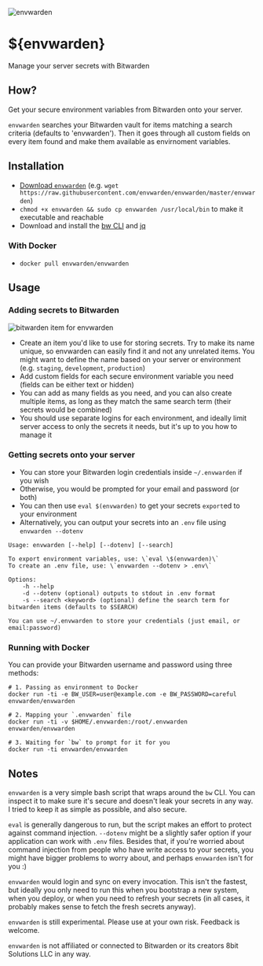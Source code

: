 ![](https://raw.githubusercontent.com/envwarden/envwarden/master/assets/icon-left-font-narrow.png "envwarden")

# ${envwarden}
Manage your server secrets with Bitwarden

## How?

Get your secure environment variables from Bitwarden onto your server.

`envwarden` searches your Bitwarden vault for items matching
a search criteria (defaults to 'envwarden').
Then it goes through all custom fields on every item found
and make them available as envirnoment variables.

## Installation

* [Download `envwarden`](https://raw.githubusercontent.com/envwarden/envwarden/master/envwarden)
  (e.g. `wget https://raw.githubusercontent.com/envwarden/envwarden/master/envwarden`)
* `chmod +x envwarden && sudo cp envwarden /usr/local/bin` to make it executable and reachable
* Download and install the [bw CLI](https://github.com/bitwarden/cli#downloadinstall) and
  [jq](https://stedolan.github.io/jq/download/)

### With Docker

* `docker pull envwarden/envwarden`

## Usage

### Adding secrets to Bitwarden

![](https://raw.githubusercontent.com/envwarden/envwarden/master/assets/bitwarden-item-screenshot.png "bitwarden item for envwarden")

* Create an item you'd like to use for storing secrets.
  Try to make its name unique, so envwarden can easily find it
  and not any unrelated items.
  You might want to define the name based on your server or environment
  (e.g. `staging`, `development`, `production`)
* Add custom fields for each secure environment variable you need
  (fields can be either text or hidden)
* You can add as many fields as you need, and you can also create
  multiple items, as long as they match the same search term
  (their secrets would be combined)
* You should use separate logins for each environment, and ideally limit server
  access to only the secrets it needs, but it's up to you how to manage it

### Getting secrets onto your server

* You can store your Bitwarden login credentials inside `~/.envwarden` if you wish
* Otherwise, you would be prompted for your email and password (or both)
* You can then use `eval $(envwarden)` to get your secrets `export`ed to your environment
* Alternatively, you can output your secrets into an `.env` file using `envwarden --dotenv`

```
Usage: envwarden [--help] [--dotenv] [--search]

To export environment variables, use: \`eval \$(envwarden)\`
To create an .env file, use: \`envwarden --dotenv > .env\`

Options:
    -h --help
    -d --dotenv (optional) outputs to stdout in .env format
    -s --search <keyword> (optional) define the search term for bitwarden items (defaults to $SEARCH)

You can use ~/.envwarden to store your credentials (just email, or email:password)
```

### Running with Docker

You can provide your Bitwarden username and password using three methods:

```
# 1. Passing as environment to Docker
docker run -ti -e BW_USER=user@example.com -e BW_PASSWORD=careful envwarden/envwarden

# 2. Mapping your `.envwarden` file
docker run -ti -v $HOME/.envwarden:/root/.envwarden envwarden/envwarden

# 3. Waiting for `bw` to prompt for it for you
docker run -ti envwarden/envwarden
```

## Notes

`envwarden` is a very simple bash script that wraps around the `bw` CLI. You can inspect it to make sure it's secure and
doesn't leak your secrets in any way. I tried to keep it as simple as possible, and also secure.

`eval` is generally dangerous to run, but the script makes an effort to protect against command injection.
`--dotenv` might be a slightly safer option if your application can work with `.env` files. Besides that, if you're
worried about command injection from people who have write access to your secrets, you might have bigger problems to
worry about, and perhaps `envwarden` isn't for you :)

`envwarden` would login and sync on every invocation. This isn't the fastest, but ideally you only need to run this when
you bootstrap a new system, when you deploy, or when you need to refresh your secrets (in all cases, it probably makes
sense to fetch the fresh secrets anyway).

`envwarden` is still experimental. Please use at your own risk. Feedback is welcome.

`envwarden` is not affiliated or connected to Bitwarden or its creators 8bit Solutions LLC in any way.
